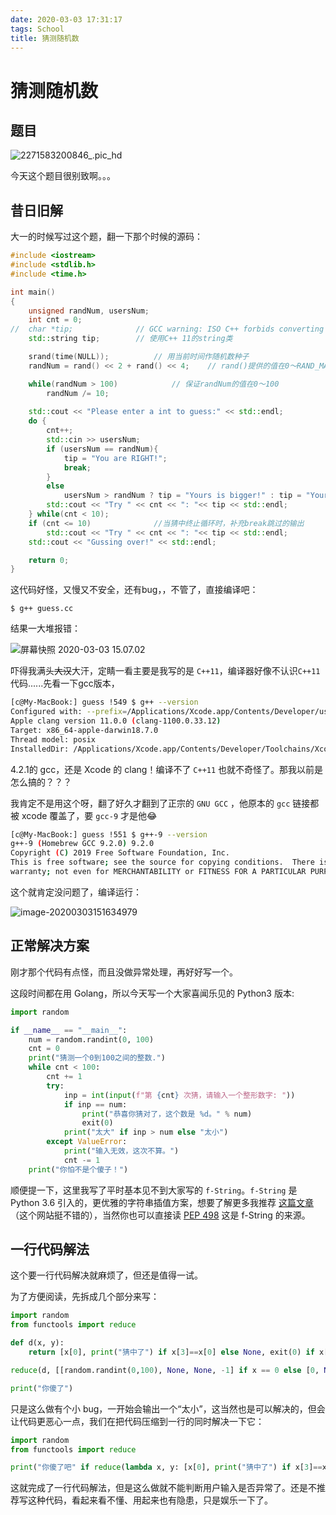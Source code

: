 ```yaml
---
date: 2020-03-03 17:31:17
tags: School
title: 猜测随机数
---
```


# 猜测随机数

## 题目

![2271583200846_.pic_hd](https://tva1.sinaimg.cn/large/00831rSTgy1gcgr2q1foqj31qc0u0wps.jpg)

今天这个题目很别致啊。。。

## 昔日旧解

大一的时候写过这个题，翻一下那个时候的源码：

```cpp
#include <iostream>
#include <stdlib.h>
#include <time.h>

int main()
{
	unsigned randNum, usersNum;
	int cnt = 0;
//	char *tip;				// GCC warning: ISO C++ forbids converting a string constant to 'char*'
	std::string tip;		// 使用C++ 11的string类

	srand(time(NULL));			// 用当前时间作随机数种子
	randNum = rand() << 2 + rand() << 4;	// rand()提供的值在0～RAND_MAX == 32767之间, 通过运算防止每次结果太接近

	while(randNum > 100)			// 保证randNum的值在0～100
		randNum /= 10;
		
	std::cout << "Please enter a int to guess:" << std::endl;
	do {
		cnt++;
		std::cin >> usersNum;
		if (usersNum == randNum){
			tip = "You are RIGHT!";
			break;
		}
		else
			usersNum > randNum ? tip = "Yours is bigger!" : tip = "Yours is too small!";
		std::cout << "Try " << cnt << ": "<< tip << std::endl;
	} while(cnt < 10);
	if (cnt <= 10)				//当猜中终止循环时，补充break跳过的输出
		std::cout << "Try " << cnt << ": "<< tip << std::endl;
	std::cout << "Gussing over!" << std::endl;

	return 0;
}
```

这代码好怪，又慢又不安全，还有bug，，不管了，直接编译吧：

```shell
$ g++ guess.cc
```

结果一大堆报错：

![屏幕快照 2020-03-03 15.07.02](https://tva1.sinaimg.cn/large/00831rSTgy1gcgr7yimr3j31ey0u07wi.jpg)

吓得我满头~~大汉~~大汗，定睛一看主要是我写的是 `C++11`，编译器好像不认识`C++11`代码......先看一下gcc版本，

```bash
[c@My-MacBook:] guess !549 $ g++ --version
Configured with: --prefix=/Applications/Xcode.app/Contents/Developer/usr --with-gxx-include-dir=/Library/Developer/CommandLineTools/SDKs/MacOSX.sdk/usr/include/c++/4.2.1
Apple clang version 11.0.0 (clang-1100.0.33.12)
Target: x86_64-apple-darwin18.7.0
Thread model: posix
InstalledDir: /Applications/Xcode.app/Contents/Developer/Toolchains/XcodeDefault.xctoolchain/usr/bin
```

4.2.1的 gcc，还是 Xcode 的 clang！编译不了 `C++11` 也就不奇怪了。那我以前是怎么搞的？？？

我肯定不是用这个呀，翻了好久才翻到了正宗的 `GNU GCC` ，他原本的 `gcc` 链接都被 xcode 覆盖了，要 `gcc-9` 才是他😂

```sh
[c@My-MacBook:] guess !551 $ g++-9 --version
g++-9 (Homebrew GCC 9.2.0) 9.2.0
Copyright (C) 2019 Free Software Foundation, Inc.
This is free software; see the source for copying conditions.  There is NO
warranty; not even for MERCHANTABILITY or FITNESS FOR A PARTICULAR PURPOSE.
```

这个就肯定没问题了，编译运行：

![image-20200303151634979](https://tva1.sinaimg.cn/large/00831rSTgy1gcgrhgp86dj31di0u0h8x.jpg)

## 正常解决方案

刚才那个代码有点怪，而且没做异常处理，再好好写一个。

这段时间都在用 Golang，所以今天写一个大家喜闻乐见的 Python3 版本:

```python
import random

if __name__ == "__main__":
    num = random.randint(0, 100)
    cnt = 0
    print("猜测一个0到100之间的整数.")
    while cnt < 100:
        cnt += 1
        try:
            inp = int(input(f"第 {cnt} 次猜，请输入一个整形数字: "))
            if inp == num:
                print("恭喜你猜对了，这个数是 %d。" % num)
                exit(0)
            print("太大" if inp > num else "太小")
        except ValueError:
            print("输入无效，这次不算。")
            cnt -= 1
    print("你怕不是个傻子！")
```

顺便提一下，这里我写了平时基本见不到大家写的 `f-String`。`f-String` 是 Python 3.6 引入的，更优雅的字符串插值方案，想要了解更多我推荐 [这篇文章](https://realpython.com/python-f-strings/)（这个网站挺不错的），当然你也可以直接读 [PEP 498](https://www.python.org/dev/peps/pep-0498/) 这是 f-String 的来源。

## 一行代码解法

这个要一行代码解决就麻烦了，但还是值得一试。

为了方便阅读，先拆成几个部分来写：

```python
import random
from functools import reduce

def d(x, y):
    return [x[0], print("猜中了") if x[3]==x[0] else None, exit(0) if x[3]==x[0] else None, int(input(("太大" if x[3] > x[0] else "太小") + "\n再试一次: "))]

reduce(d, [[random.randint(0,100), None, None, -1] if x == 0 else [0, None, None, -1] for x in range(100)])

print("你傻了")
```

只是这么做有个小 bug，一开始会输出一个“太小”，这当然也是可以解决的，但会让代码更恶心一点，我们在把代码压缩到一行的同时解决一下它：

```python
import random
from functools import reduce

print("你傻了吧" if reduce(lambda x, y: [x[0], print("猜中了") if x[3]==x[0] else None, exit(0) if x[3]==x[0] else None, int(input(("太大" if x[3] > x[0] else ("太小" if x[3]>=0 else "猜测一个0到100之间的整数.")) + "\n你的猜测: "))], [[random.randint(0,100), None, None, -1] if x == 0 else [0, None, None, -1] for x in range(10)])[-1] < 50 else "你傻了呀")
```

这就完成了一行代码解法，但是这么做就不能判断用户输入是否异常了。还是不推荐写这种代码，看起来看不懂、用起来也有隐患，只是娱乐一下了。

